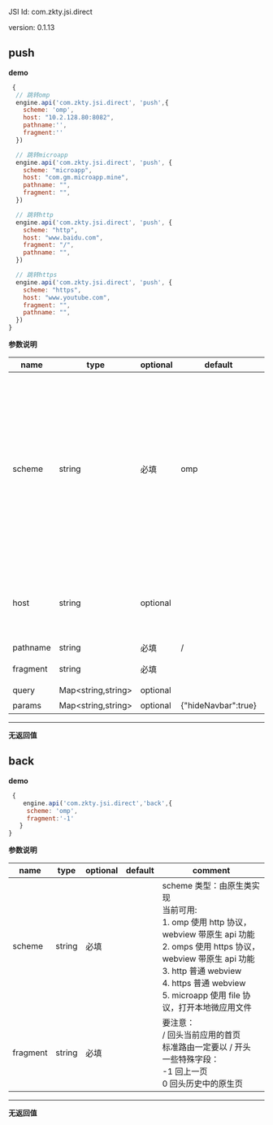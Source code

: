 

JSI Id: com.zkty.jsi.direct

version: 0.1.13



## push



**demo**
``` js
 {
  // 跳转omp
  engine.api('com.zkty.jsi.direct', 'push',{
    scheme: 'omp',
    host: "10.2.128.80:8082",
    pathname:'',
    fragment:''
  })

  // 跳转microapp
  engine.api('com.zkty.jsi.direct', 'push', {
    scheme: "microapp",
    host: "com.gm.microapp.mine",
    pathname: "",
    fragment: "",
  })

  // 跳转http
  engine.api('com.zkty.jsi.direct', 'push', {  
    scheme: "http",  
    host: "www.baidu.com",  
    fragment: "/",  
    pathname: "",  
  })

  // 跳转https
  engine.api('com.zkty.jsi.direct', 'push', {  
    scheme: "https",  
    host: "www.youtube.com",  
    fragment: "",  
    pathname: "",  
  })  
}
``` 

	
**参数说明**

| name                        | type      | optional | default   | comment  |
| --------------------------- | --------- | -------- | --------- |--------- |
| scheme | string | 必填 | omp |  scheme 类型：由原生类实现<br> 当前可用:<br> 1. omp 使用 http 协议，webview 带原生 api 功能<br> 2. omps 使用 https 协议，webview 带原生 api 功能<br> 3. http 普通 webview<br> 4. https 普通 webview<br> 5. microapp 使用 file 协议，打开本地微应用文件 |
| host | string | optional |  |  形如  192.168.1.15:8080 <br> 要注意：<br> 1. 不需要协议名。 <br> 2. 如果有特殊端口，也必须带上 |
| pathname | string | 必填 | / |  要注意： |
| fragment | string | 必填 |  |  要注意：<br> 一定要以 / 开头 |
| query | Map\<string,string\> | optional |  |  query 参数 |
| params | Map\<string,string\> | optional | {"hideNavbar":true} |  其他参数（做兼容用） |


---------------------
**无返回值**




## back



**demo**
``` js
 {
    engine.api('com.zkty.jsi.direct','back',{
     scheme: 'omp',
     fragment:'-1'
   }
}
``` 

	
**参数说明**

| name                        | type      | optional | default   | comment  |
| --------------------------- | --------- | -------- | --------- |--------- |
| scheme | string | 必填 |  |  scheme 类型：由原生类实现<br> 当前可用:<br> 1. omp 使用 http 协议，webview 带原生 api 功能<br> 2. omps 使用 https 协议，webview 带原生 api 功能<br> 3. http 普通 webview<br> 4. https 普通 webview<br> 5. microapp 使用 file 协议，打开本地微应用文件 |
| fragment | string | 必填 |  |  要注意：<br> / 回头当前应用的首页<br> 标准路由一定要以 / 开头<br> 一些特殊字段：<br> -1 回上一页<br> 0  回头历史中的原生页 |


---------------------
**无返回值**



    